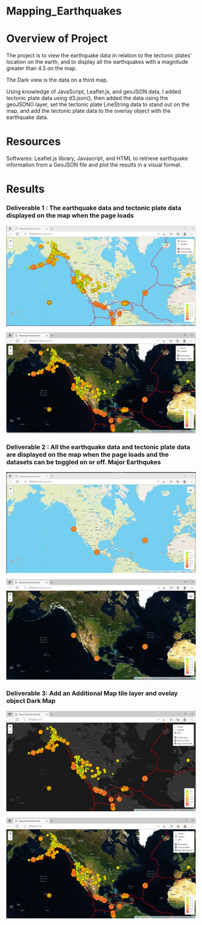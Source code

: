 # Mapping_Earthquakes

# Overview of Project

 The project is to view the earthquake data in relation to the tectonic plates’ location on the earth, and to display all the earthquakes with a magnitude greater than 4.5 on the map. 

The Dark view is the data on a third map.
 
 Using  knowledge of JavaScript, Leaflet.js, and geoJSON data, I added tectonic plate data using d3.json(), then added the data using the geoJSON() layer, set the tectonic plate LineString data to stand out on the map, and add the tectonic plate data to the overlay object with the earthquake data.
# Resources
 Softwares: Leaflet.js library, Javascript, and HTML to retrieve earthquake information from a GeoJSON file and plot the results in a visual format. 

# Results
 
 ### Deliverable 1 : The earthquake data and tectonic plate data displayed on the map when the page loads 
 
 
 ![streets view](https://github.com/acegal1/Mapping_Earthquakes/blob/main/images/tectonic1.jpg) 

 
 ![satellite view](https://github.com/acegal1/Mapping_Earthquakes/blob/main/images/tectonic2.jpg)
 
 
 
### Deliverable 2 : All the earthquake data and tectonic plate data are displayed on the map when the page loads and the datasets can be toggled on or off.  Major Earthqukes
  
  
  ![Major earthquake data](https://github.com/acegal1/Mapping_Earthquakes/blob/main/images/third.jpg)
  
  
  ![satellite_major earthquake data](https://github.com/acegal1/Mapping_Earthquakes/blob/main/images/fourth.jpg)
  
  
  
  ### Deliverable 3: Add an Additional Map tile layer and ovelay object  Dark Map
  
  
  ![dark view](https://github.com/acegal1/Mapping_Earthquakes/blob/main/images/Picture5a.jpg)
  
  
  ![additional map](https://github.com/acegal1/Mapping_Earthquakes/blob/main/images/Final.jpg)




